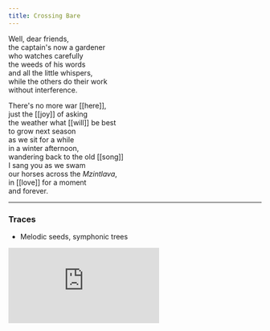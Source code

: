 ```yaml
---
title: Crossing Bare
---
```


Well, dear friends,  
the captain's now a gardener  
who watches carefully  
the weeds of his words  
and all the little whispers,  
while the others do their work  
without interference.  
  
There's no more war [[here]],  
just the [[joy]] of asking  
the weather what [[will]] be best  
to grow next season  
as we sit for a while  
in a winter afternoon,  
wandering back to the old [[song]]  
I sang you as we swam  
our horses across the _Mzintlava_,  
in [[love]] for a moment  
and forever.  

---

### Traces

* Melodic seeds, symphonic trees

<iframe class="video" src="https://www.youtube-nocookie.com/embed/TCSv0YcqWow" frameborder="0" allow="accelerometer; autoplay; encrypted-media; gyroscope; picture-in-picture" allowfullscreen></iframe>